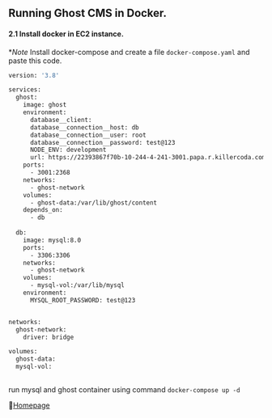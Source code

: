 ## Running Ghost CMS in Docker.

#### 2.1 Install docker in EC2 instance.
**Note* Install docker-compose and create a file `docker-compose.yaml` and paste this code.

```bash
version: '3.8'

services:
  ghost:
    image: ghost
    environment:
      database__client: 
      database__connection__host: db
      database__connection__user: root
      database__connection__password: test@123
      NODE_ENV: development
      url: https://22393867f70b-10-244-4-241-3001.papa.r.killercoda.com:3001/      # add you IP
    ports:
      - 3001:2368
    networks:
      - ghost-network
    volumes:
      - ghost-data:/var/lib/ghost/content
    depends_on: 
      - db
  
  db:
    image: mysql:8.0
    ports:
      - 3306:3306
    networks:
      - ghost-network
    volumes:
      - mysql-vol:/var/lib/mysql
    environment:
      MYSQL_ROOT_PASSWORD: test@123


networks:
  ghost-network:
    driver: bridge

volumes:
  ghost-data:
  mysql-vol:
    
```

run mysql and ghost container using command `docker-compose up -d` 


🏡[Homepage](./README.md)
